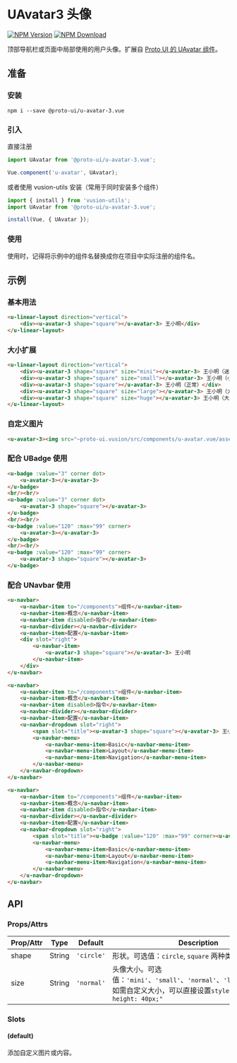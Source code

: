 # UAvatar3 头像

<s-component-labels :labels="[
    'UI 组件', '行内展示',
]"></s-component-labels>

[![NPM Version][npm-img]][npm-url]
[![NPM Download][download-img]][download-url]

[npm-img]: http://img.shields.io/npm/v/@proto-ui/u-avatar-3.vue.svg?style=flat-square
[npm-url]: http://npmjs.org/package/@proto-ui/u-avatar-3.vue
[download-img]: https://img.shields.io/npm/dm/@proto-ui/u-avatar-3.vue.svg?style=flat-square
[download-url]: https://npmjs.org/package/@proto-ui/u-avatar-3.vue

顶部导航栏或页面中局部使用的用户头像。扩展自 [Proto UI 的 UAvatar 组件](https://vusion.github.io/proto-ui/components/u-avatar)。

<u-linear-layout gap="small">
    <u-avatar-3 shape="square"></u-avatar-3>
    <u-avatar-3></u-avatar-3>
</u-linear-layout>

## 准备

### 安装

``` shell
npm i --save @proto-ui/u-avatar-3.vue
```

### 引入

直接注册

``` js
import UAvatar from '@proto-ui/u-avatar-3.vue';

Vue.component('u-avatar', UAvatar);
```

或者使用 vusion-utils 安装（常用于同时安装多个组件）

``` js
import { install } from 'vusion-utils';
import UAvatar from '@proto-ui/u-avatar-3.vue';

install(Vue, { UAvatar });
```

### 使用

使用时，记得将示例中的组件名替换成你在项目中实际注册的组件名。

## 示例
### 基本用法

``` html
<u-linear-layout direction="vertical">
    <div><u-avatar-3 shape="square"></u-avatar-3> 王小明</div>
</u-linear-layout>
```

### 大小扩展

``` html
<u-linear-layout direction="vertical">
    <div><u-avatar-3 shape="square" size="mini"></u-avatar-3> 王小明（迷你）</div>
    <div><u-avatar-3 shape="square" size="small"></u-avatar-3> 王小明（小）</div>
    <div><u-avatar-3 shape="square"></u-avatar-3> 王小明（正常）</div>
    <div><u-avatar-3 shape="square" size="large"></u-avatar-3> 王小明（大）</div>
    <div><u-avatar-3 shape="square" size="huge"></u-avatar-3> 王小明（大）</div>
</u-linear-layout>
```

### 自定义图片

``` html
<u-avatar-3><img src="~proto-ui.vusion/src/components/u-avatar.vue/assets/music.png"></u-avatar-3> 多多
```

### 配合 UBadge 使用

```html
<u-badge :value="3" corner dot>
    <u-avatar-3></u-avatar-3>
</u-badge>
<br/><br/>
<u-badge :value="3" corner dot>
    <u-avatar-3 shape="square"></u-avatar-3>
</u-badge>
<br/><br/>
<u-badge :value="120" :max="99" corner>
    <u-avatar-3></u-avatar-3>
</u-badge>
<br/><br/>
<u-badge :value="120" :max="99" corner>
    <u-avatar-3 shape="square"></u-avatar-3>
</u-badge>
```

### 配合 UNavbar 使用

``` html
<u-navbar>
    <u-navbar-item to="/components">组件</u-navbar-item>
    <u-navbar-item>概念</u-navbar-item>
    <u-navbar-item disabled>指令</u-navbar-item>
    <u-navbar-divider></u-navbar-divider>
    <u-navbar-item>配置</u-navbar-item>
    <div slot="right">
        <u-navbar-item>
            <u-avatar-3 shape="square"></u-avatar-3> 王小明
        </u-navbar-item>
    </div>
</u-navbar>
```

``` html
<u-navbar>
    <u-navbar-item to="/components">组件</u-navbar-item>
    <u-navbar-item>概念</u-navbar-item>
    <u-navbar-item disabled>指令</u-navbar-item>
    <u-navbar-divider></u-navbar-divider>
    <u-navbar-item>配置</u-navbar-item>
    <u-navbar-dropdown slot="right">
        <span slot="title"><u-avatar-3 shape="square"></u-avatar-3> 王小明</span>
        <u-navbar-menu>
            <u-navbar-menu-item>Basic</u-navbar-menu-item>
            <u-navbar-menu-item>Layout</u-navbar-menu-item>
            <u-navbar-menu-item>Navigation</u-navbar-menu-item>
        </u-navbar-menu>
    </u-navbar-dropdown>
</u-navbar>
```

``` html
<u-navbar>
    <u-navbar-item to="/components">组件</u-navbar-item>
    <u-navbar-item>概念</u-navbar-item>
    <u-navbar-item disabled>指令</u-navbar-item>
    <u-navbar-divider></u-navbar-divider>
    <u-navbar-item>配置</u-navbar-item>
    <u-navbar-dropdown slot="right">
        <span slot="title"><u-badge :value="120" :max="99" corner><u-avatar-3 shape="square"></u-avatar-3></u-badge> 王小明</span>
        <u-navbar-menu>
            <u-navbar-menu-item>Basic</u-navbar-menu-item>
            <u-navbar-menu-item>Layout</u-navbar-menu-item>
            <u-navbar-menu-item>Navigation</u-navbar-menu-item>
        </u-navbar-menu>
    </u-navbar-dropdown>
</u-navbar>
```

## API

### Props/Attrs

| Prop/Attr | Type | Default | Description |
| --------- | ---- | ------- | ----------- |
| shape | String | `'circle'` | 形状。可选值：`circle`, `square` 两种类型 |
| size | String | `'normal'` | 头像大小。可选值：`'mini'`、`'small'`、`'normal'`、`'large'`、`'huge'`。如需自定义大小，可以直接设置`style="width: 40px; height: 40px;"` |

### Slots

#### (default)

添加自定义图片或内容。
